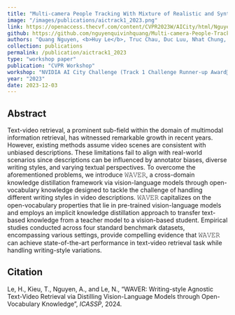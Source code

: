 ```yaml
---
title: "Multi-camera People Tracking With Mixture of Realistic and Synthetic Knowledge"
image: "/images/publications/aictrack1_2023.png"
link: https://openaccess.thecvf.com/content/CVPR2023W/AICity/html/Nguyen_Multi-Camera_People_Tracking_With_Mixture_of_Realistic_and_Synthetic_Knowledge_CVPRW_2023_paper.html
github: https://github.com/nguyenquivinhquang/Multi-camera-People-Tracking-With-Mixture-of-Realistic-and-Synthetic-Knowledge
authors: "Quang Nguyen, <b>Huy Le</b>, Truc Chau, Duc Luu, Nhat Chung, Synh Ha"
collection: publications
permalink: /publication/aictrack1_2023
type: "workshop paper"
publication: "CVPR Workshop"
workshop: "NVIDIA AI City Challenge (Track 1 Challenge Runner-up Award🥈)"
year: "2023"
date: 2023-12-03
---
```


## Abstract
Text-video retrieval, a prominent sub-field within the domain of multimodal information retrieval, has witnessed remarkable growth in recent years. However, existing methods assume video scenes are consistent with unbiased descriptions. These limitations fail to align with real-world scenarios since descriptions can be influenced by annotator biases, diverse writing styles, and varying textual perspectives. To overcome the aforementioned problems, we introduce 𝚆𝙰𝚅𝙴𝚁, a cross-domain knowledge distillation framework via vision-language models through open-vocabulary knowledge designed to tackle the challenge of handling different writing styles in video descriptions. 𝚆𝙰𝚅𝙴𝚁 capitalizes on the open-vocabulary properties that lie in pre-trained vision-language models and employs an implicit knowledge distillation approach to transfer text-based knowledge from a teacher model to a vision-based student. Empirical studies conducted across four standard benchmark datasets, encompassing various settings, provide compelling evidence that 𝚆𝙰𝚅𝙴𝚁 can achieve state-of-the-art performance in text-video retrieval task while handling writing-style variations.

## Citation
Le, H., Kieu, T., Nguyen, A., and Le, N., “WAVER: Writing-style Agnostic Text-Video Retrieval via Distilling Vision-Language Models through Open-Vocabulary Knowledge”, <i>ICASSP</i>, 2024.